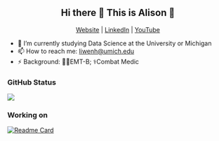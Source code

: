 <h2 align="center"> Hi there 👋 This is Alison 🥰</h2>
  
<p align="center">
  <a href="http://alisongh.com/">Website</a> | <a href="https://www.linkedin.com/in/alisonliwenhuang/">LinkedIn</a> | <a href="https://www.youtube.com/channel/UC78ZXf4LLCj0Yw4Lg3MHgdQ">YouTube</a>
</p>

- 🌱 I’m currently studying Data Science at the University or Michigan
- 📫 How to reach me: liwenh@umich.edu
- ⚡ Background: 👩‍⚕️EMT-B; ⚕️Combat Medic

<h3> GitHub Status</h3>
<a href="https://github.com/alisongh?tab=repositories"><img src="https://github-readme-stats.vercel.app/api?username=alisongh&show_icons=true&count_private=true&hide_title=true&theme=default&hide_border=true"></a>

<!--
**alisongh/alisongh** is a ✨ _special_ ✨ repository because its `README.md` (this file) appears on your GitHub profile.

Here are some ideas to get you started:

- 🔭 I’m currently working on ...
- 🌱 I’m currently learning ...
- 👯 I’m looking to collaborate on ...
- 🤔 I’m looking for help with ...
- 💬 Ask me about ...
- 📫 How to reach me: ...
- 😄 Pronouns: ...
- ⚡ Fun fact: ...
-->

<h3> Working on</h3>

[![Readme Card](https://github-readme-stats.vercel.app/api/pin/?username=anuraghazra&repo=github-readme-stats)](https://github.com/alisongh/MADS)

